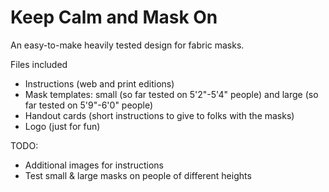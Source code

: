 # Keep Calm and Mask On
An easy-to-make heavily tested design for fabric masks.

Files included
- Instructions (web and print editions)
- Mask templates: small (so far tested on 5'2"-5'4" people) and large (so far tested on 5'9"-6'0" people)
- Handout cards (short instructions to give to folks with the masks)
- Logo (just for fun)

TODO:
 - Additional images for instructions
 - Test small & large masks on people of different heights